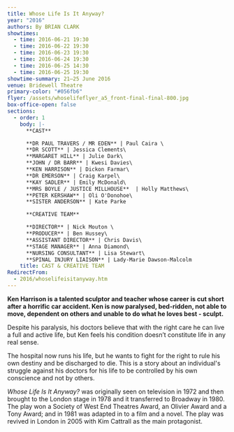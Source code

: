 ```yaml
---
title: Whose Life Is It Anyway?
year: "2016"
authors: By BRIAN CLARK
showtimes:
  - time: 2016-06-21 19:30
  - time: 2016-06-22 19:30
  - time: 2016-06-23 19:30
  - time: 2016-06-24 19:30
  - time: 2016-06-25 14:30
  - time: 2016-06-25 19:30
showtime-summary: 21–25 June 2016
venue: Bridewell Theatre
primary-color: "#056fb6"
flyer: /assets/whoselifeflyer_a5_front-final-final-800.jpg
box-office-open: false
sections:
  - order: 1
    body: |-
      **CAST**

      **DR PAUL TRAVERS / MR EDEN** | Paul Caira \
      **DR SCOTT** | Jessica Clements\
      **MARGARET HILL** | Julie Dark\
      **JOHN / DR BARR** | Kwesi Davies\
      **KEN HARRISON** | Dickon Farmar\
      **DR EMERSON** | Craig Karpel\
      **KAY SADLER** | Emily McDonald\
      **MRS BOYLE / JUSTICE MILLHOUSE**  | Holly Matthews\
      **PETER KERSHAW** | Oli O'Donohoe\
      **SISTER ANDERSON** | Kate Parke

      **CREATIVE TEAM**

      **DIRECTOR** | Nick Mouton \
      **PRODUCER** | Ben Hussey\
      **ASSISTANT DIRECTOR** | Chris Davis\
      **STAGE MANAGER** | Anna Diamond\
      **NURSING CONSULTANT** | Lisa Stewart\
      **SPINAL INJURY LIAISON** | Lady-Marie Dawson-Malcolm
    title: CAST & CREATIVE TEAM
RedirectFrom:
  - 2016/whoselifeisitanyway.htm
---
```

**Ken Harrison is a talented sculptor and teacher whose career is cut short after a horrific car accident. Ken is now paralysed, bed-ridden, not able to move, dependent on others and unable to do what he loves best - sculpt.**

Despite his paralysis, his doctors believe that with the right care he can live a full and active life, but Ken feels his condition doesn’t constitute life in any real sense.

The hospital now runs his life, but he wants to fight for the right to rule his own destiny and be discharged to die. This is a story about an individual's struggle against his doctors for his life to be controlled by his own conscience and not by others.

*Whose Life Is It Anyway?* was originally seen on television in 1972 and then brought to the London stage in 1978 and it transferred to Broadway in 1980. The play won a Society of West End Theatres Award, an Olivier Award and a Tony Award; and in 1981 was adapted in to a film and a novel. The play was revived in London in 2005 with Kim Cattrall as the main protagonist.